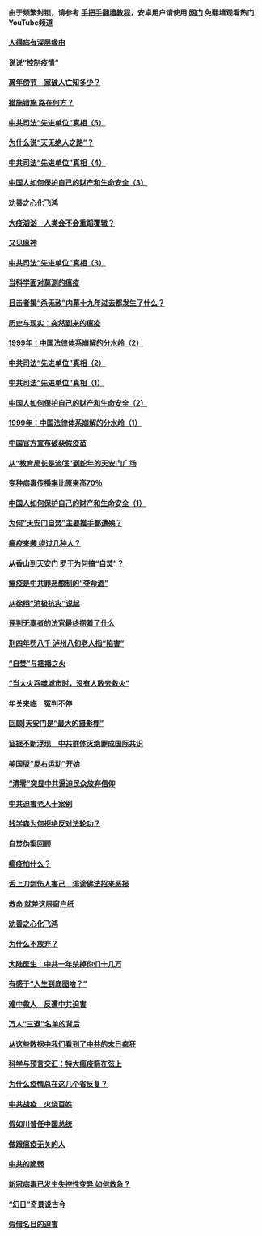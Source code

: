 #### 由于频繁封锁，请参考 [手把手翻墙教程](https://github.com/gfw-breaker/guides/wiki/)，安卓用户请使用 [网门](https://github.com/gfw-breaker/nogfw/blob/master/dl.md?t=02202100) 免翻墙观看热门YouTube频道 

#### [人得病有深层缘由](../pages/19/420864.md?t=02202100) 

#### [说说“控制疫情”](../pages/19/420831.md?t=02202100) 

#### [离年傍节　家破人亡知多少？](../pages/19/420563.md?t=02202100) 

#### [措施错施  路在何方？](../pages/19/420076.md?t=02202100) 

#### [中共司法“先进单位”真相（5）](../pages/19/419453.md?t=02202100) 

#### [为什么说“天无绝人之路”？](../pages/19/419618.md?t=02202100) 

#### [中共司法“先进单位”真相（4）](../pages/19/419452.md?t=02202100) 

#### [中国人如何保护自己的财产和生命安全（3）](../pages/19/419405.md?t=02202100) 

#### [劝善之心化飞鸿](../pages/19/418758.md?t=02202100) 

#### [大疫汹汹　人类会不会重蹈覆辙？](../pages/19/419691.md?t=02202100) 

#### [又见瘟神](../pages/19/419225.md?t=02202100) 

#### [中共司法“先进单位”真相（3）](../pages/19/419451.md?t=02202100) 

#### [当科学面对莫测的瘟疫](../pages/19/419625.md?t=02202100) 

#### [目击者揭“杀无赦”内幕十九年过去都发生了什么？](../pages/19/419617.md?t=02202100) 

#### [历史与现实：突然到来的瘟疫](../pages/19/419619.md?t=02202100) 

#### [1999年：中国法律体系崩解的分水岭（2）](../pages/19/419455.md?t=02202100) 

#### [中共司法“先进单位”真相（2）](../pages/19/419450.md?t=02202100) 

#### [中共司法“先进单位”真相（1）](../pages/19/419449.md?t=02202100) 

#### [中国人如何保护自己的财产和生命安全（2）](../pages/19/419404.md?t=02202100) 

#### [1999年：中国法律体系崩解的分水岭（1）](../pages/19/419454.md?t=02202100) 

#### [中国官方宣布破获假疫苗](../pages/19/419504.md?t=02202100) 

#### [从“教育局长是流氓”到蛇年的天安门广场](../pages/19/419470.md?t=02202100) 

#### [变种病毒传播率比原来高70％](../pages/19/419456.md?t=02202100) 

#### [中国人如何保护自己的财产和生命安全（1）](../pages/19/419403.md?t=02202100) 

#### [为何“天安门自焚”主要推手都遭殃？](../pages/19/419348.md?t=02202100) 

#### [瘟疫来袭 绕过几种人？](../pages/19/419349.md?t=02202100) 

#### [从香山到天安门 罗干为何搞“自焚”？](../pages/19/419270.md?t=02202100) 

#### [瘟疫是中共罪恶酿制的“夺命酒”](../pages/19/419223.md?t=02202100) 

#### [从徐栩“消极抗灾”说起](../pages/19/419224.md?t=02202100) 

#### [诬判无辜者的法官最终捞着了什么](../pages/19/419268.md?t=02202100) 

#### [刑四年罚八千 泸州八旬老人指“陷害”](../pages/19/419232.md?t=02202100) 

#### [“自焚”与插播之火](../pages/19/419226.md?t=02202100) 

#### [“当大火吞噬城市时，没有人敢去救火”](../pages/19/419077.md?t=02202100) 

#### [年关来临　冤判不停](../pages/19/419093.md?t=02202100) 

#### [回顾|天安门是“最大的摄影棚”](../pages/19/380866.md?t=02202100) 

#### [证据不断浮现　中共群体灭绝罪成国际共识](../pages/19/419031.md?t=02202100) 

#### [美国版“反右运动”开始](../pages/19/419030.md?t=02202100) 

#### [“清零”突显中共逼迫民众放弃信仰](../pages/19/418995.md?t=02202100) 

#### [中共迫害老人十案例](../pages/19/418831.md?t=02202100) 

#### [钱学森为何拒绝反对法轮功？](../pages/19/418905.md?t=02202100) 

#### [自焚伪案回顾](../pages/19/418799.md?t=02202100) 

#### [瘟疫怕什么？](../pages/19/418800.md?t=02202100) 

#### [舌上刀剑伤人害己　诽谤佛法招来恶报](../pages/19/418731.md?t=02202100) 

#### [救命 就差这层窗户纸](../pages/19/418706.md?t=02202100) 

#### [劝善之心化飞鸿](../pages/19/416766.md?t=02202100) 

#### [为什么不放弃？](../pages/19/418691.md?t=02202100) 

#### [大陆医生：中共一年杀掉你们十几万](../pages/19/418670.md?t=02202100) 

#### [有感于“人生到底图啥？”](../pages/19/418624.md?t=02202100) 

#### [难中救人　反遭中共迫害](../pages/19/418414.md?t=02202100) 

#### [万人“三退”名单的背后](../pages/19/418505.md?t=02202100) 

#### [从这些数据中我们看到了中共的末日疯狂](../pages/19/418420.md?t=02202100) 

#### [科学与预言交汇：特大瘟疫箭在弦上](../pages/19/418266.md?t=02202100) 

#### [为什么疫情总在这几个省反复？](../pages/19/418219.md?t=02202100) 

#### [中共战疫　火烧百姓](../pages/19/418220.md?t=02202100) 

#### [假如川普任中国总统](../pages/19/418174.md?t=02202100) 

#### [做跟瘟疫无关的人](../pages/19/418171.md?t=02202100) 

#### [中共的脆弱](../pages/19/418196.md?t=02202100) 

#### [新冠病毒已发生失控性变异 如何救急？](../pages/19/418032.md?t=02202100) 

#### [“幻日”奇景说古今](../pages/19/418033.md?t=02202100) 

#### [假借名目的迫害](../pages/19/418055.md?t=02202100) 

